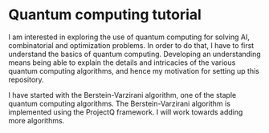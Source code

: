 # Quantum computing tutorial

I am interested in exploring the use of quantum computing for solving AI, combinatorial and optimization problems. In order to do that, I have to first understand the basics of quantum computing. Developing an understanding means being able to explain the details and intricacies of the various quantum computing algorithms, and hence my motivation for setting up this repository.

I have started with the Berstein-Varzirani algorithm, one of the staple quantum computing algorithms. The Berstein-Varzirani algorithm is implemented using the ProjectQ framework. I will work towards adding more algorithms.

